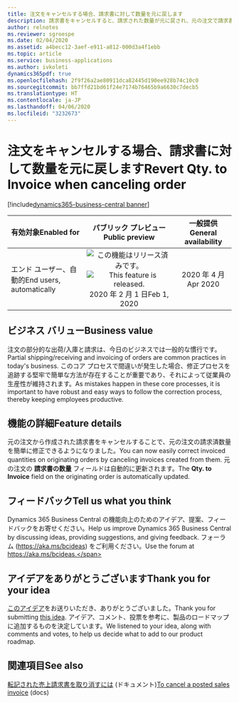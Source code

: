 ```yaml
---
title: 注文をキャンセルする場合、請求書に対して数量を元に戻します
description: 請求書をキャンセルすると、請求された数量が元に戻され、元の注文で請求書の数量がリセットされるようになりました。
author: relnotes
ms.reviewer: sgroespe
ms.date: 02/04/2020
ms.assetid: a4becc12-3aef-e911-a812-000d3a4f1ebb
ms.topic: article
ms.service: business-applications
ms.author: ivkoleti
dynamics365pdf: true
ms.openlocfilehash: 2f9f26a2ae80911dca82445d190ee928b74c10c0
ms.sourcegitcommit: bb7ffd21bd61f24e7174b76465b9a6630c7decb5
ms.translationtype: HT
ms.contentlocale: ja-JP
ms.lasthandoff: 04/06/2020
ms.locfileid: "3232673"
---
```

# <a name="revert-qty-to-invoice-when-canceling-order"></a><span data-ttu-id="69da8-103">注文をキャンセルする場合、請求書に対して数量を元に戻します</span><span class="sxs-lookup"><span data-stu-id="69da8-103">Revert Qty. to Invoice when canceling order</span></span>
[!include[dynamics365-business-central banner](../includes/dynamics365-business-central.md)]

| <span data-ttu-id="69da8-104">有効対象</span><span class="sxs-lookup"><span data-stu-id="69da8-104">Enabled for</span></span>    |  <span data-ttu-id="69da8-105">パブリック プレビュー</span><span class="sxs-lookup"><span data-stu-id="69da8-105">Public preview</span></span> | <span data-ttu-id="69da8-106">一般提供</span><span class="sxs-lookup"><span data-stu-id="69da8-106">General availability</span></span> | 
| ---------- | :----------: |:----------: |
|<span data-ttu-id="69da8-107">エンド ユーザー、自動的</span><span class="sxs-lookup"><span data-stu-id="69da8-107">End users, automatically</span></span>|<span data-ttu-id="69da8-108">![この機能はリリース済みです。](/dynamics365-release-plan/media/green-checkmark.png "この機能はリリース済みです。")</span><span class="sxs-lookup"><span data-stu-id="69da8-108">![This feature is released.](/dynamics365-release-plan/media/green-checkmark.png "This feature is released.")</span></span> <span data-ttu-id="69da8-109">2020 年 2 月 1 日</span><span class="sxs-lookup"><span data-stu-id="69da8-109">Feb 1, 2020</span></span>| <span data-ttu-id="69da8-110">2020 年 4 月</span><span class="sxs-lookup"><span data-stu-id="69da8-110">Apr 2020</span></span>|


## <a name="business-value"></a><span data-ttu-id="69da8-111">ビジネス バリュー</span><span class="sxs-lookup"><span data-stu-id="69da8-111">Business value</span></span>
<!-- bv start -->
<span data-ttu-id="69da8-112">注文の部分的な出荷/入庫と請求は、今日のビジネスでは一般的な慣行です。</span><span class="sxs-lookup"><span data-stu-id="69da8-112">Partial shipping/receiving and invoicing of orders are common practices in today's business.</span></span> <span data-ttu-id="69da8-113">このコア プロセスで間違いが発生した場合、修正プロセスを追跡する堅牢で簡単な方法が存在することが重要であり、それによって従業員の生産性が維持されます。</span><span class="sxs-lookup"><span data-stu-id="69da8-113">As mistakes happen in these core processes, it is important to have robust and easy ways to follow the correction process, thereby keeping employees productive.</span></span> 
<!-- bv end -->



## <a name="feature-details"></a><span data-ttu-id="69da8-114">機能の詳細</span><span class="sxs-lookup"><span data-stu-id="69da8-114">Feature details</span></span>
<!--feature detail start -->
<span data-ttu-id="69da8-115">元の注文から作成された請求書をキャンセルすることで、元の注文の請求済数量を簡単に修正できるようになりました。</span><span class="sxs-lookup"><span data-stu-id="69da8-115">You can now easily correct invoiced quantities on originating orders by canceling invoices created from them.</span></span> <span data-ttu-id="69da8-116">元の注文の **請求書の数量** フィールドは自動的に更新されます。</span><span class="sxs-lookup"><span data-stu-id="69da8-116">The **Qty. to Invoice** field on the originating order is automatically updated.</span></span> 
<!--feature detail end -->






## <a name="tell-us-what-you-think"></a><span data-ttu-id="69da8-117">フィードバック</span><span class="sxs-lookup"><span data-stu-id="69da8-117">Tell us what you think</span></span>
<span data-ttu-id="69da8-118">Dynamics 365 Business Central の機能向上のためのアイデア、提案、フィードバックをお寄せください。</span><span class="sxs-lookup"><span data-stu-id="69da8-118">Help us improve Dynamics 365 Business Central by discussing ideas, providing suggestions, and giving feedback.</span></span> <span data-ttu-id="69da8-119">フォーラム (https://aka.ms/bcideas) をご利用ください。</span><span class="sxs-lookup"><span data-stu-id="69da8-119">Use the forum at https://aka.ms/bcideas.</span></span>



## <a name="thank-you-for-your-idea"></a><span data-ttu-id="69da8-120">アイデアをありがとうございます</span><span class="sxs-lookup"><span data-stu-id="69da8-120">Thank you for your idea</span></span>
<span data-ttu-id="69da8-121">[このアイデア](https://experience.dynamics.com/ideas/idea/?ideaid=e64f533a-783c-e911-867a-0003ff689eb8)をお送りいただき、ありがとうございました。</span><span class="sxs-lookup"><span data-stu-id="69da8-121">Thank you for submitting [this idea](https://experience.dynamics.com/ideas/idea/?ideaid=e64f533a-783c-e911-867a-0003ff689eb8).</span></span> <span data-ttu-id="69da8-122">アイデア、コメント、投票を参考に、製品のロードマップに追加するものを決定しています。</span><span class="sxs-lookup"><span data-stu-id="69da8-122">We listened to your idea, along with comments and votes, to help us decide what to add to our product roadmap.</span></span>

## <a name="see-also"></a><span data-ttu-id="69da8-123">関連項目</span><span class="sxs-lookup"><span data-stu-id="69da8-123">See also</span></span>


<!--docs start-->
<span data-ttu-id="69da8-124">[転記された売上請求書を取り消すには](https://docs.microsoft.com/dynamics365/business-central/sales-how-correct-cancel-sales-invoice#to-cancel-a-posted-sales-invoice) (ドキュメント)</span><span class="sxs-lookup"><span data-stu-id="69da8-124">[To cancel a posted sales invoice](https://docs.microsoft.com/dynamics365/business-central/sales-how-correct-cancel-sales-invoice#to-cancel-a-posted-sales-invoice) (docs)</span></span>
<!--docs end-->

